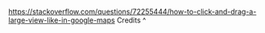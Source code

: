 https://stackoverflow.com/questions/72255444/how-to-click-and-drag-a-large-view-like-in-google-maps
Credits ^